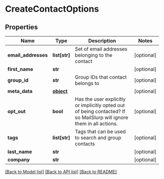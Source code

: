 # CreateContactOptions

## Properties
Name | Type | Description | Notes
------------ | ------------- | ------------- | -------------
**email_addresses** | **list[str]** | Set of email addresses belonging to the contact | [optional] 
**first_name** | **str** |  | [optional] 
**group_id** | **str** | Group IDs that contact belongs to | [optional] 
**meta_data** | [**object**](.md) |  | [optional] 
**opt_out** | **bool** | Has the user explicitly or implicitly opted out of being contacted? If so MailSlurp will ignore them in all actions. | [optional] 
**tags** | **list[str]** | Tags that can be used to search and group contacts | [optional] 
**last_name** | **str** |  | [optional] 
**company** | **str** |  | [optional] 

[[Back to Model list]](../README.md#documentation-for-models) [[Back to API list]](../README.md#documentation-for-api-endpoints) [[Back to README]](../README.md)



